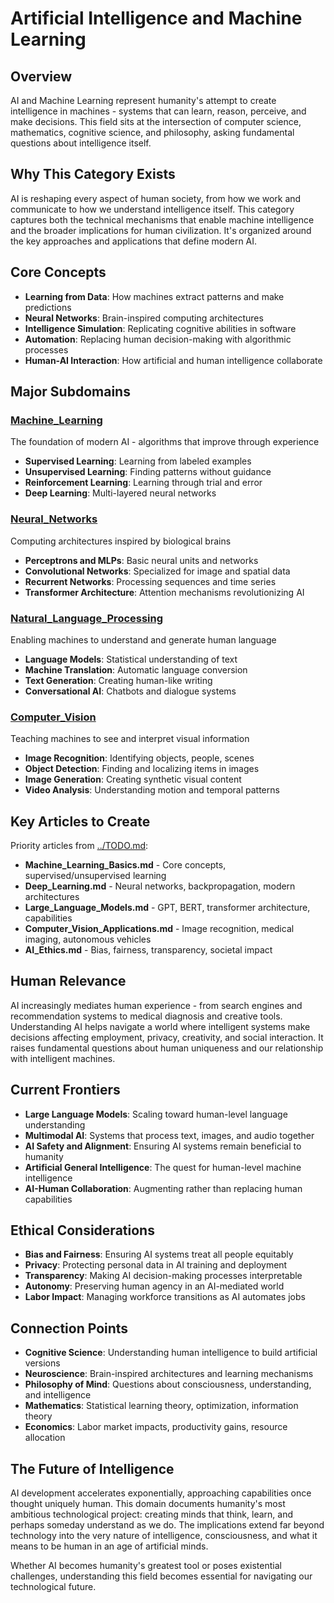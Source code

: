 # Artificial Intelligence and Machine Learning

## Overview
AI and Machine Learning represent humanity's attempt to create intelligence in machines - systems that can learn, reason, perceive, and make decisions. This field sits at the intersection of computer science, mathematics, cognitive science, and philosophy, asking fundamental questions about intelligence itself.

## Why This Category Exists
AI is reshaping every aspect of human society, from how we work and communicate to how we understand intelligence itself. This category captures both the technical mechanisms that enable machine intelligence and the broader implications for human civilization. It's organized around the key approaches and applications that define modern AI.

## Core Concepts
- **Learning from Data**: How machines extract patterns and make predictions
- **Neural Networks**: Brain-inspired computing architectures
- **Intelligence Simulation**: Replicating cognitive abilities in software
- **Automation**: Replacing human decision-making with algorithmic processes
- **Human-AI Interaction**: How artificial and human intelligence collaborate

## Major Subdomains

### [Machine_Learning](Machine_Learning/)
The foundation of modern AI - algorithms that improve through experience
- **Supervised Learning**: Learning from labeled examples
- **Unsupervised Learning**: Finding patterns without guidance  
- **Reinforcement Learning**: Learning through trial and error
- **Deep Learning**: Multi-layered neural networks

### [Neural_Networks](Neural_Networks/)
Computing architectures inspired by biological brains
- **Perceptrons and MLPs**: Basic neural units and networks
- **Convolutional Networks**: Specialized for image and spatial data
- **Recurrent Networks**: Processing sequences and time series
- **Transformer Architecture**: Attention mechanisms revolutionizing AI

### [Natural_Language_Processing](NLP/)
Enabling machines to understand and generate human language
- **Language Models**: Statistical understanding of text
- **Machine Translation**: Automatic language conversion
- **Text Generation**: Creating human-like writing
- **Conversational AI**: Chatbots and dialogue systems

### [Computer_Vision](Computer_Vision/)
Teaching machines to see and interpret visual information
- **Image Recognition**: Identifying objects, people, scenes
- **Object Detection**: Finding and localizing items in images
- **Image Generation**: Creating synthetic visual content
- **Video Analysis**: Understanding motion and temporal patterns

## Key Articles to Create
Priority articles from [../TODO.md](../TODO.md#ai-and-machine-learning-articles):
- **Machine_Learning_Basics.md** - Core concepts, supervised/unsupervised learning
- **Deep_Learning.md** - Neural networks, backpropagation, modern architectures
- **Large_Language_Models.md** - GPT, BERT, transformer architecture, capabilities
- **Computer_Vision_Applications.md** - Image recognition, medical imaging, autonomous vehicles
- **AI_Ethics.md** - Bias, fairness, transparency, societal impact

## Human Relevance
AI increasingly mediates human experience - from search engines and recommendation systems to medical diagnosis and creative tools. Understanding AI helps navigate a world where intelligent systems make decisions affecting employment, privacy, creativity, and social interaction. It raises fundamental questions about human uniqueness and our relationship with intelligent machines.

## Current Frontiers
- **Large Language Models**: Scaling toward human-level language understanding
- **Multimodal AI**: Systems that process text, images, and audio together
- **AI Safety and Alignment**: Ensuring AI systems remain beneficial to humanity
- **Artificial General Intelligence**: The quest for human-level machine intelligence
- **AI-Human Collaboration**: Augmenting rather than replacing human capabilities

## Ethical Considerations
- **Bias and Fairness**: Ensuring AI systems treat all people equitably
- **Privacy**: Protecting personal data in AI training and deployment
- **Transparency**: Making AI decision-making processes interpretable
- **Autonomy**: Preserving human agency in an AI-mediated world
- **Labor Impact**: Managing workforce transitions as AI automates jobs

## Connection Points
- **Cognitive Science**: Understanding human intelligence to build artificial versions
- **Neuroscience**: Brain-inspired architectures and learning mechanisms  
- **Philosophy of Mind**: Questions about consciousness, understanding, and intelligence
- **Mathematics**: Statistical learning theory, optimization, information theory
- **Economics**: Labor market impacts, productivity gains, resource allocation

## The Future of Intelligence
AI development accelerates exponentially, approaching capabilities once thought uniquely human. This domain documents humanity's most ambitious technological project: creating minds that think, learn, and perhaps someday understand as we do. The implications extend far beyond technology into the very nature of intelligence, consciousness, and what it means to be human in an age of artificial minds.

Whether AI becomes humanity's greatest tool or poses existential challenges, understanding this field becomes essential for navigating our technological future.


